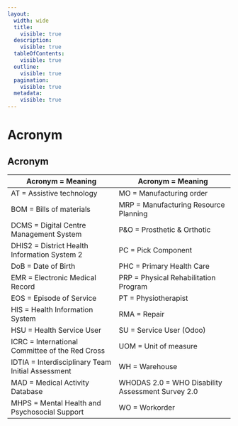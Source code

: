 ```yaml
---
layout:
  width: wide
  title:
    visible: true
  description:
    visible: true
  tableOfContents:
    visible: true
  outline:
    visible: true
  pagination:
    visible: true
  metadata:
    visible: true
---
```


# Acronym

## Acronym

| Acronym = Meaning                                 | Acronym = Meaning                                 |
| ------------------------------------------------- | ------------------------------------------------- |
| AT = Assistive technology                         | MO = Manufacturing order                          |
| BOM = Bills of materials                          | MRP = Manufacturing Resource Planning             |
| DCMS = Digital Centre Management System           | P\&O = Prosthetic & Orthotic                      |
| DHIS2 = District Health Information System 2      | PC = Pick Component                               |
| DoB = Date of Birth                               | PHC = Primary Health Care                         |
| EMR = Electronic Medical Record                   | PRP = Physical Rehabilitation Program             |
| EOS = Episode of Service                          | PT = Physiotherapist                              |
| HIS = Health Information System                   | RMA = Repair                                      |
| HSU = Health Service User                         | SU = Service User (Odoo)                          |
| ICRC = International Committee of the Red Cross   | UOM = Unit of measure                             |
| IDTIA = Interdisciplinary Team Initial Assessment | WH = Warehouse                                    |
| MAD = Medical Activity Database                   | WHODAS 2.0 = WHO Disability Assessment Survey 2.0 |
| MHPS = Mental Health and Psychosocial Support     | WO = Workorder                                    |
